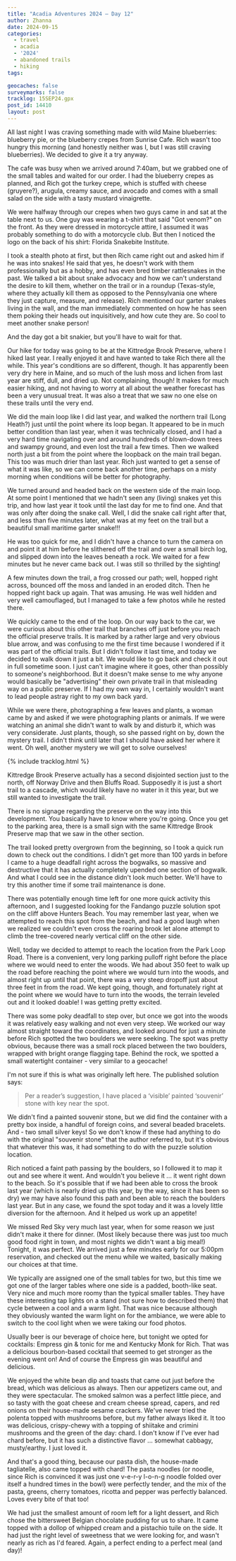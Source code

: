 ```yaml
---
title: "Acadia Adventures 2024 – Day 12"
author: Zhanna
date: 2024-09-15
categories: 
  - travel
  - acadia
  - '2024'
  - abandoned trails
  - hiking
tags:

geocaches: false
surveymarks: false
tracklog: 15SEP24.gpx
post_id: 14410
layout: post
---
```


All last night I was craving something made with wild Maine blueberries: blueberry pie, or the blueberry crepes from Sunrise Cafe. Rich wasn't too hungry this morning (and honestly neither was I, but I was still craving blueberries). We decided to give it a try anyway.

The cafe was busy when we arrived around 7:40am, but we grabbed one of the small tables and waited for our order. I had the blueberry crepes as planned, and Rich got the turkey crepe, which is stuffed with cheese (gruyere?), arugula, creamy sauce, and avocado and comes with a small salad on the side with a tasty mustard vinaigrette.

We were halfway through our crepes when two guys came in and sat at the table next to us. One guy was wearing a t-shirt that said "Got venom?" on the front. As they were dressed in motorcycle attire, I assumed it was probably something to do with a motorcycle club. But then I noticed the logo on the back of his shirt: Florida Snakebite Institute. 

I took a stealth photo at first, but then Rich came right out and asked him if he was into snakes! He said that yes, he doesn't work with them professionally but as a hobby, and has even bred timber rattlesnakes in the past. We talked a bit about snake advocacy and how we can't understand the desire to kill them, whether on the trail or in a roundup (Texas-style, where they actually kill them as opposed to the Pennsylvania one where they just capture, measure, and release). Rich mentioned our garter snakes living in the wall, and the man immediately commented on how he has seen them poking their heads out inquisitively, and how cute they are. So cool to meet another snake person!

And the day got a bit snakier, but you'll have to wait for that.

Our hike for today was going to be at the Kittredge Brook Preserve, where I hiked last year. I really enjoyed it and have wanted to take Rich there all the while. This year's conditions are so different, though. It has apparently been very dry here in Maine, and so much of the lush moss and lichen from last year are stiff, dull, and dried up. Not complaining, though! It makes for much easier hiking, and not having to worry at all about the weather forecast has been a very unusual treat. It was also a treat that we saw no one else on these trails until the very end. 

We did the main loop like I did last year, and walked the northern trail (Long Heath?) just until the point where its loop began. It appeared to be in much better condition than last year, when it was technically closed, and I had a very hard time navigating over and around hundreds of blown-down trees and swampy ground, and even lost the trail a few times. Then we walked north just a bit from the point where the loopback on the main trail began. This too was much drier than last year. Rich just wanted to get a sense of what it was like, so we can come back another time, perhaps on a misty morning when conditions will be better for photography.

We turned around and headed back on the western side of the main loop. At some point I mentioned that we hadn't seen any (living) snakes yet this trip, and how last year it took until the last day for me to find one. And that was only after doing the snake call. Well, I did the snake call right after that, and less than five minutes later, what was at my feet on the trail but a beautiful small maritime garter snake!!!

He was too quick for me, and I didn't have a chance to turn the camera on and point it at him before he slithered off the trail and over a small birch log, and slipped down into the leaves beneath a rock. We waited for a few minutes but he never came back out. I was still so thrilled by the sighting!

A few minutes down the trail, a frog crossed our path; well, hopped right across, bounced off the moss and landed in an eroded ditch. Then he hopped right back up again. That was amusing. He was well hidden and very well camouflaged, but I managed to take a few photos while he rested there.

We quickly came to the end of the loop. On our way back to the car, we were curious about this other trail that branches off just before you reach the official preserve trails. It is marked by a rather large and very obvious blue arrow, and was confusing to me the first time because I wondered if it was part of the official trails. But I didn't follow it last time, and today we decided to walk down it just a bit. We would like to go back and check it out in full sometime soon. I just can't imagine where it goes, other than possibly to someone's neighborhood. But it doesn't make sense to me why anyone would basically be "advertising" their own private trail in that misleading way on a public preserve. If I had my own way in, I certainly wouldn't want to lead people astray right to my own back yard.

While we were there, photographing a few leaves and plants, a woman came by and asked if we were photographing plants or animals. If we were watching an animal she didn't want to walk by and disturb it, which was very considerate. Just plants, though, so she passed right on by, down the mystery trail. I didn't think until later that I should have asked her where it went. Oh well, another mystery we will get to solve ourselves!

{% include tracklog.html %}

Kittredge Brook Preserve actually has a second disjointed section just to the north, off Norway Drive and then Bluffs Road. Supposedly it is just a short trail to a cascade, which would likely have no water in it this year, but we still wanted to investigate the trail.

There is no signage regarding the preserve on the way into this development. You basically have to know where you're going. Once you get to the parking area, there is a small sign with the same Kittredge Brook Preserve map that we saw in the other section.

The trail looked pretty overgrown from the beginning, so I took a quick run down to check out the conditions. I didn't get more than 100 yards in before I came to a huge deadfall right across the bogwalks, so massive and destructive that it has actually completely upended one section of bogwalk. And what I could see in the distance didn't look much better. We'll have to try this another time if some trail maintenance is done.

There was potentially enough time left for one more quick activity this afternoon, and I suggested looking for the Fandango puzzle solution spot on the cliff above Hunters Beach. You may remember last year, when we attempted to reach this spot from the beach, and had a good laugh when we realized we couldn't even cross the roaring brook let alone attempt to climb the tree-covered nearly vertical cliff on the other side.

Well, today we decided to attempt to reach the location from the Park Loop Road. There is a convenient, very long parking pulloff right before the place where we would need to enter the woods. We had about 350 feet to walk up the road before reaching the point where we would turn into the woods, and almost right up until that point, there was a very steep dropoff just about three feet in from the road. We kept going, though, and fortunately right at the point where we would have to turn into the woods, the terrain leveled out and it looked doable! I was getting pretty excited.

There was some poky deadfall to step over, but once we got into the woods it was relatively easy walking and not even very steep. We worked our way almost straight toward the coordinates, and looked around for just a minute before Rich spotted the two boulders we were seeking. The spot was pretty obvious, because there was a small rock placed between the two boulders, wrapped with bright orange flagging tape. Behind the rock, we spotted a small watertight container - very similar to a geocache!

I'm not sure if this is what was originally left here. The published solution says:

> Per a reader’s suggestion, I have placed a  ‘visible’ painted ‘souvenir’ stone with key near the spot.

We didn't find a painted souvenir stone, but we did find the container with a pretty box inside, a handful of foreign coins, and several beaded bracelets. And - two small silver keys! So we don't know if these had anything to do with the original "souvenir stone" that the author referred to, but it's obvious that whatever this was, it had something to do with the puzzle solution location.

Rich noticed a faint path passing by the boulders, so I followed it to map it out and see where it went. And wouldn't you believe it ... it went right down to the beach. So it's possible that if we had been able to cross the brook last year (which is nearly dried up this year, by the way, since it has been so dry) we may have also found this path and been able to reach the boulders last year. But in any case, we found the spot today and it was a lovely little diversion for the afternoon. And it helped us work up an appetite!

We missed Red Sky very much last year, when for some reason we just didn't make it there for dinner. (Most likely because there was just too much good food right in town, and most nights we didn't want a big meal!) Tonight, it was perfect. We arrived just a few minutes early for our 5:00pm reservation, and checked out the menu while we waited, basically making our choices at that time. 

We typically are assigned one of the small tables for two, but this time we got one of the larger tables where one side is a padded, booth-like seat. Very nice and much more roomy than the typical smaller tables. They have these interesting tap lights on a stand (not sure how to described them) that cycle between a cool and a warm light. That was nice because although they obviously wanted the warm light on for the ambiance, we were able to switch to the cool light when we were taking our food photos. 

Usually beer is our beverage of choice here, but tonight we opted for cocktails: Empress gin & tonic for me and Kentucky Monk for Rich. That was a delicious bourbon-based cocktail that seemed to get stronger as the evening went on! And of course the Empress gin was beautiful and delicious.

We enjoyed the white bean dip and toasts that came out just before the bread, which was delicious as always. Then our appetizers came out, and they were spectacular. The smoked salmon was a perfect little piece, and so tasty with the goat cheese and cream cheese spread, capers, and red onions on their house-made sesame crackers. We've never tried the polenta topped with mushrooms before, but my father always liked it. It too was delicious, crispy-chewy with a topping of shiitake and crimini mushrooms and the green of the day: chard. I don't know if I've ever had chard before, but it has such a distinctive flavor ... somewhat cabbagy, musty/earthy. I just loved it.

And that's a good thing, because our pasta dish, the house-made tagliatelle, also came topped with chard! The pasta noodles (or noodle, since Rich is convinced it was just one v-e-r-y l-o-n-g noodle folded over itself a hundred times in the bowl) were perfectly tender, and the mix of the pasta, greens, cherry tomatoes, ricotta and pepper was perfectly balanced. Loves every bite of that too!

We had just the smallest amount of room left for a light dessert, and Rich chose the bittersweet Belgian chocolate pudding for us to share. It came topped with a dollop of whipped cream and a pistachio tuile on the side. It had just the right level of sweetness that we were looking for, and wasn't nearly as rich as I'd feared. Again, a perfect ending to a perfect meal (and day)!